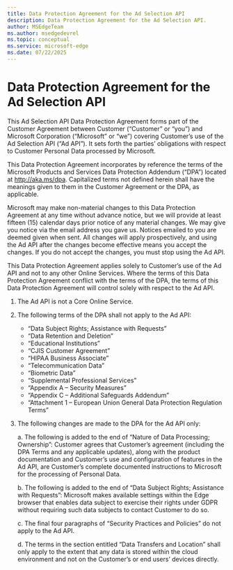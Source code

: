 ```yaml
---
title: Data Protection Agreement for the Ad Selection API
description: Data Protection Agreement for the Ad Selection API.
author: MSEdgeTeam
ms.author: msedgedevrel
ms.topic: conceptual
ms.service: microsoft-edge
ms.date: 07/22/2025
---
```

# Data Protection Agreement for the Ad Selection API

This Ad Selection API Data Protection Agreement forms part of the Customer Agreement between Customer (“Customer” or “you”) and Microsoft Corporation (“Microsoft” or “we”) covering Customer’s use of the Ad Selection API (“Ad API”). It sets forth the parties’ obligations with respect to Customer Personal Data processed by Microsoft.  

This Data Protection Agreement incorporates by reference the terms of the Microsoft Products and Services Data Protection Addendum (“DPA”) located at http://aka.ms/dpa. Capitalized terms not defined herein shall have the meanings given to them in the Customer Agreement or the DPA, as applicable.  

Microsoft may make non-material changes to this Data Protection Agreement at any time without advance notice, but we will provide at least fifteen (15) calendar days prior notice of any material changes. We may give you notice via the email address you gave us. Notices emailed to you are deemed given when sent. All changes will apply prospectively, and using the Ad API after the changes become effective means you accept the changes. If you do not accept the changes, you must stop using the Ad API.  

This Data Protection Agreement applies solely to Customer’s use of the Ad API and not to any other Online Services. Where the terms of this Data Protection Agreement conflict with the terms of the DPA, the terms of this Data Protection Agreement will control solely with respect to the Ad API.  

1. The Ad API is not a Core Online Service. 

2. The following terms of the DPA shall not apply to the Ad API: 

    * “Data Subject Rights; Assistance with Requests” 
    * “Data Retention and Deletion” 
    * “Educational Institutions” 
    * “CJIS Customer Agreement” 
    * “HIPAA Business Associate” 
    * “Telecommunication Data” 
    * “Biometric Data” 
    * “Supplemental Professional Services” 
    * “Appendix A – Security Measures” 
    * “Appendix C – Additional Safeguards Addendum” 
    * “Attachment 1 – European Union General Data Protection Regulation Terms” 
 

3. The following changes are made to the DPA for the Ad API only: 

    a. The following is added to the end of “Nature of Data Processing; Ownership”: Customer agrees that Customer’s agreement (including the DPA Terms and any applicable updates), along with the product documentation and Customer’s use and configuration of features in the Ad API, are Customer’s complete documented instructions to Microsoft for the processing of Personal Data. 

    b. The following is added to the end of “Data Subject Rights; Assistance with Requests”: Microsoft makes available settings within the Edge browser that enables data subject to exercise their rights under GDPR without requiring such data subjects to contact Customer to do so. 

    c. The final four paragraphs of “Security Practices and Policies” do not apply to the Ad API. 

    d. The terms in the section entitled “Data Transfers and Location” shall only apply to the extent that any data is stored within the cloud environment and not on the Customer’s or end users’ devices directly. 